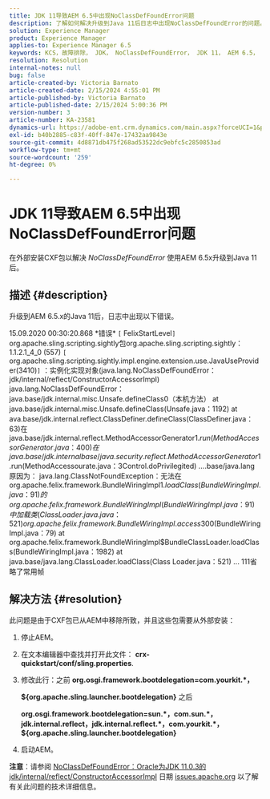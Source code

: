 ```yaml
---
title: JDK 11导致AEM 6.5中出现NoClassDefFoundError问题
description: 了解如何解决升级到Java 11后日志中出现NoClassDefFoundError的问题。
solution: Experience Manager
product: Experience Manager
applies-to: Experience Manager 6.5
keywords: KCS，故障排除， JDK， NoClassDefFoundError， JDK 11， AEM 6.5， Adobe Experience Manager 6.5， AEM 6.5， experience manager，故障排除
resolution: Resolution
internal-notes: null
bug: false
article-created-by: Victoria Barnato
article-created-date: 2/15/2024 4:55:01 PM
article-published-by: Victoria Barnato
article-published-date: 2/15/2024 5:00:36 PM
version-number: 3
article-number: KA-23581
dynamics-url: https://adobe-ent.crm.dynamics.com/main.aspx?forceUCI=1&pagetype=entityrecord&etn=knowledgearticle&id=8830f4f0-22cc-ee11-9079-6045bd0061cb
exl-id: b40b2885-c83f-40ff-847e-17432aa9843e
source-git-commit: 4d8871db475f268ad53522dc9ebfc5c2850853ad
workflow-type: tm+mt
source-wordcount: '259'
ht-degree: 0%

---
```


# JDK 11导致AEM 6.5中出现NoClassDefFoundError问题


在外部安装CXF包以解决 *NoClassDefFoundError* 使用AEM 6.5x升级到Java 11后。

## 描述 {#description}


升级到AEM 6.5.x的Java 11后，日志中出现以下错误。

15.09.2020 00:30:20.868 \*错误\* `[` FelixStartLevel`]`  org.apache.sling.scripting.sightly包org.apache.sling.scripting.sightly：1.1.2.1_4_0 (557)
`[` org.apache.sling.scripting.sightly.impl.engine.extension.use.JavaUseProvider(3410)`]`  ：实例化实现对象(java.lang.NoClassDefFoundError： jdk/internal/reflect/ConstructorAccessorImpl) java.lang.NoClassDefFoundError： java.base/jdk.internal.misc.Unsafe.defineClass0（本机方法） at java.base/jdk.internal.misc.Unsafe.defineClass(Unsafe.java：1192) at ava.base/jdk.internal.reflect.ClassDefiner.defineClass(ClassDefiner.java：63)在java.base/jdk.internal.reflect.MethodAccessorGenerator$1.run(MethodAccessorGenerator.java：400)在java.base/jdk.internal base/java.security.reflect.MethodAccessorGenerator$1.run(MethodAccessourate.java：3Control.doPrivilegited) ....base/java.lang原因为： java.lang.ClassNotFoundException：无法在org.apache.felix.framework.BundleWiringImpl$1.loadClass(BundleWiringImpl.java：91)的org.apache.felix.framework.BundleWiringImpl(BundleWiringImpl.java：91)中加载类(ClassLoader.java.java：521) org.apache.felix.framework.BundleWiringImpl.access$300(BundleWiringImpl.java：79) at org.apache.felix.framework.BundleWiringImpl$BundleClassLoader.loadClass(BundleWiringImpl.java：1982) at java.base/java.lang.ClassLoader.loadClass(Class Loader.java：521) ... 111省略了常用帧


## 解决方法 {#resolution}


此问题是由于CXF包已从AEM中移除所致，并且这些包需要从外部安装：

1. 停止AEM。
2. 在文本编辑器中查找并打开此文件： <b>crx-quickstart/conf/sling.properties</b>.
3. 修改此行：之前
   <b>org.osgi.framework.bootdelegation=com.yourkit.\*，

   ${org.apache.sling.launcher.bootdelegation}</b>
之后



   <b>org.osgi.framework.bootdelegation=sun.\*，com.sun.\*，jdk.internal.reflect，jdk.internal.reflect.\*，com.yourkit.\*，${org.apache.sling.launcher.bootdelegation}</b>
4. 启动AEM。


<b>注意</b>：请参阅 [NoClassDefFoundError：Oracle为JDK 11.0.3的jdk/internal/reflect/ConstructorAccessorImpl](https://issues.apache.org/jira/browse/FELIX-6184) 日期 [issues.apache.org](https://issues.apache.org/) 以了解有关此问题的技术详细信息。
